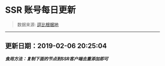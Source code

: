 # SSR 账号每日更新 
> 数据来源: [逗比根据地](https://doub.io/sszhfx/) 
----------------------------------------------
## 更新日期：2019-02-06 20:25:04 
***食用方法：复制下面的节点到SSR客户端去重添加即可***

 